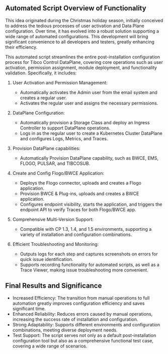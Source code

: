 ## Automated Script Overview of Functionality

This idea originated during the Christmas holiday season, initially conceived to address the tedious processes of user activation and Data Plane configuration. Over time, it has evolved into a robust solution supporting a wide range of automated configurations. This development will bring significant convenience to all developers and testers, greatly enhancing their efficiency.

This automated script streamlines the entire post-installation configuration process for Tibco Control DataPlane, covering core operations such as user activation, permission assignment, module deployment, and functionality validation. Specifically, it includes:
1.  User Activation and Permission Management:
    * Automatically activates the Admin user from the email system and creates a regular user.
    * Activates the regular user and assigns the necessary permissions.

2.  DataPlane Configuration:
    * Automatically provision a Storage Class and deploy an Ingress Controller to support DataPlane operations.
    * Logs in as the regular user to create a Kubernetes Cluster DataPlane and configures Logs, Metrics, and Traces.

3.  Provision DataPlane capabilities:
    * Automatically Provision DataPlane capability, such as BWCE, EMS, FLOGO, PULSAR, and TIBCOSUB.

4.  Create and Config Flogo/BWCE Application:
    * Deploys the Flogo connector, uploads and creates a Flogo application.
    * Provision BWCE & Plug-ins, uploads and creates a BWCE application.
    * Configures endpoint visibility, starts the application, and triggers the endpoint API to verify Traces for both Flogo/BWCE app.

5.  Comprehensive Multi-Version Support:
    * Compatible with CP 1.3, 1.4, and 1.5 environments, supporting a variety of installation and configuration combinations.

6.  Efficient Troubleshooting and Monitoring:
    * Outputs logs for each step and captures screenshots on errors for quick issue identification.
    * Supports recording functionality for automated scripts, as well as a Trace Viewer, making issue troubleshooting more convenient.

## Final Results and Significance
* Increased Efficiency: The transition from manual operations to full automation greatly improves configuration efficiency and saves significant time.
* Enhanced Reliability: Reduces errors caused by manual operations, increasing the success rate of installation and configuration.
* Strong Adaptability: Supports different environments and configuration combinations, meeting diverse deployment needs.
* Test Support: The script serves not only as a default post-installation configuration tool but also as a comprehensive functional test case, covering a wide range of scenarios.
